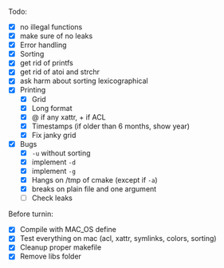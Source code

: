 Todo:
 - [X] no illegal functions
 - [X] make sure of no leaks
 - [X] Error handling
 - [X] Sorting
 - [X] get rid of printfs
 - [X] get rid of atoi and strchr
 - [X] ask harm about sorting lexicographical
 - [X] Printing
   - [X] Grid
   - [X] Long format
   - [X] @ if any xattr, + if ACL
   - [X] Timestamps (if older than 6 months, show year)
   - [X] Fix janky grid
 - [X] Bugs
   - [X] `-u` without sorting
   - [X] implement `-d`
   - [X] implement `-g`
   - [X] Hangs on /tmp of cmake (except if `-a`)
   - [X] breaks on plain file and one argument
   - [ ] Check leaks

Before turnin:
 - [X] Compile with MAC_OS define
 - [X] Test everything on mac (acl, xattr, symlinks, colors, sorting)
 - [X] Cleanup proper makefile
 - [X] Remove libs folder
